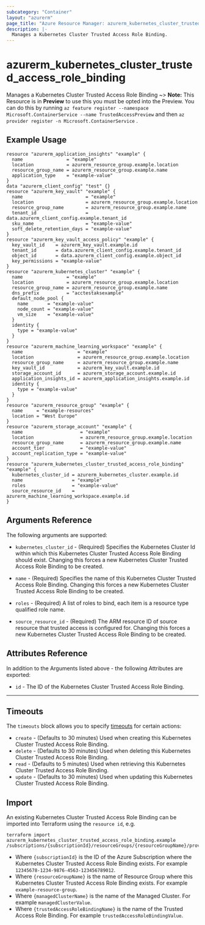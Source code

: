 ```yaml
---
subcategory: "Container"
layout: "azurerm"
page_title: "Azure Resource Manager: azurerm_kubernetes_cluster_trusted_access_role_binding"
description: |-
  Manages a Kubernetes Cluster Trusted Access Role Binding.
---
```


<!-- Note: This documentation is generated. Any manual changes will be overwritten -->

# azurerm_kubernetes_cluster_trusted_access_role_binding

Manages a Kubernetes Cluster Trusted Access Role Binding
~> **Note:** This Resource is in **Preview** to use this you must be opted into the Preview. You can do this by running `az feature register --namespace Microsoft.ContainerService --name TrustedAccessPreview` and then `az provider register -n Microsoft.ContainerService`
.

## Example Usage

```hcl
resource "azurerm_application_insights" "example" {
  name                = "example"
  location            = azurerm_resource_group.example.location
  resource_group_name = azurerm_resource_group.example.name
  application_type    = "example-value"
}
data "azurerm_client_config" "test" {}
resource "azurerm_key_vault" "example" {
  name                       = "example"
  location                   = azurerm_resource_group.example.location
  resource_group_name        = azurerm_resource_group.example.name
  tenant_id                  = data.azurerm_client_config.example.tenant_id
  sku_name                   = "example-value"
  soft_delete_retention_days = "example-value"
}
resource "azurerm_key_vault_access_policy" "example" {
  key_vault_id    = azurerm_key_vault.example.id
  tenant_id       = data.azurerm_client_config.example.tenant_id
  object_id       = data.azurerm_client_config.example.object_id
  key_permissions = "example-value"
}
resource "azurerm_kubernetes_cluster" "example" {
  name                = "example"
  location            = azurerm_resource_group.example.location
  resource_group_name = azurerm_resource_group.example.name
  dns_prefix          = "acctestaksexample"
  default_node_pool {
    name       = "example-value"
    node_count = "example-value"
    vm_size    = "example-value"
  }
  identity {
    type = "example-value"
  }
}
resource "azurerm_machine_learning_workspace" "example" {
  name                    = "example"
  location                = azurerm_resource_group.example.location
  resource_group_name     = azurerm_resource_group.example.name
  key_vault_id            = azurerm_key_vault.example.id
  storage_account_id      = azurerm_storage_account.example.id
  application_insights_id = azurerm_application_insights.example.id
  identity {
    type = "example-value"
  }
}
resource "azurerm_resource_group" "example" {
  name     = "example-resources"
  location = "West Europe"
}
resource "azurerm_storage_account" "example" {
  name                     = "example"
  location                 = azurerm_resource_group.example.location
  resource_group_name      = azurerm_resource_group.example.name
  account_tier             = "example-value"
  account_replication_type = "example-value"
}
resource "azurerm_kubernetes_cluster_trusted_access_role_binding" "example" {
  kubernetes_cluster_id = azurerm_kubernetes_cluster.example.id
  name                  = "example"
  roles                 = "example-value"
  source_resource_id    = azurerm_machine_learning_workspace.example.id
}
```

## Arguments Reference

The following arguments are supported:

* `kubernetes_cluster_id` - (Required) Specifies the Kubernetes Cluster Id within which this Kubernetes Cluster Trusted Access Role Binding should exist. Changing this forces a new Kubernetes Cluster Trusted Access Role Binding to be created.

* `name` - (Required) Specifies the name of this Kubernetes Cluster Trusted Access Role Binding. Changing this forces a new Kubernetes Cluster Trusted Access Role Binding to be created.

* `roles` - (Required) A list of roles to bind, each item is a resource type qualified role name.

* `source_resource_id` - (Required) The ARM resource ID of source resource that trusted access is configured for. Changing this forces a new Kubernetes Cluster Trusted Access Role Binding to be created.

## Attributes Reference

In addition to the Arguments listed above - the following Attributes are exported:

* `id` - The ID of the Kubernetes Cluster Trusted Access Role Binding.

---



## Timeouts

The `timeouts` block allows you to specify [timeouts](https://www.terraform.io/docs/configuration/resources.html#timeouts) for certain actions:

* `create` - (Defaults to 30 minutes) Used when creating this Kubernetes Cluster Trusted Access Role Binding.
* `delete` - (Defaults to 30 minutes) Used when deleting this Kubernetes Cluster Trusted Access Role Binding.
* `read` - (Defaults to 5 minutes) Used when retrieving this Kubernetes Cluster Trusted Access Role Binding.
* `update` - (Defaults to 30 minutes) Used when updating this Kubernetes Cluster Trusted Access Role Binding.

## Import

An existing Kubernetes Cluster Trusted Access Role Binding can be imported into Terraform using the `resource id`, e.g.

```shell
terraform import azurerm_kubernetes_cluster_trusted_access_role_binding.example /subscriptions/{subscriptionId}/resourceGroups/{resourceGroupName}/providers/Microsoft.ContainerService/managedClusters/{managedClusterName}/trustedAccessRoleBindings/{trustedAccessRoleBindingName}
```

* Where `{subscriptionId}` is the ID of the Azure Subscription where the Kubernetes Cluster Trusted Access Role Binding exists. For example `12345678-1234-9876-4563-123456789012`.
* Where `{resourceGroupName}` is the name of Resource Group where this Kubernetes Cluster Trusted Access Role Binding exists. For example `example-resource-group`.
* Where `{managedClusterName}` is the name of the Managed Cluster. For example `managedClusterValue`.
* Where `{trustedAccessRoleBindingName}` is the name of the Trusted Access Role Binding. For example `trustedAccessRoleBindingValue`.
